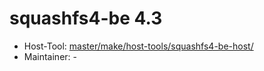 # squashfs4-be 4.3
 - Host-Tool: [master/make/host-tools/squashfs4-be-host/](https://github.com/Freetz-NG/freetz-ng/tree/master/make/host-tools/squashfs4-be-host/)
 - Maintainer: -

